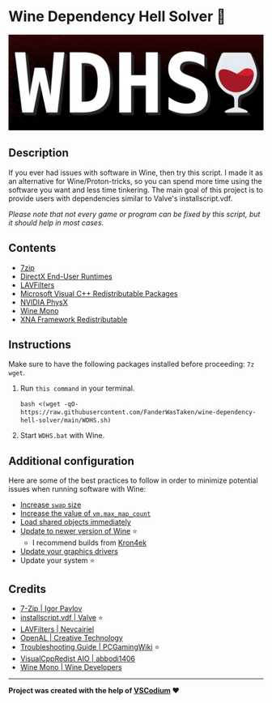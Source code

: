 # Wine Dependency Hell Solver 🍷

![logo](WDHS.png)

## Description

If you ever had issues with software in Wine, then try this script. I made it as an alternative for Wine/Proton-tricks, so you can spend more time using the software you want and less time tinkering. The main goal of this project is to provide users with dependencies similar to Valve's installscript.vdf.

*Please note that not every game or program can be fixed by this script, but it should help in most cases.*

## Contents

* [7zip](https://7-zip.org/)
* [DirectX End-User Runtimes](https://www.pcgamingwiki.com/wiki/Glossary:DirectX)
* [LAVFilters ](https://github.com/Nevcairiel/LAVFilters)
* [Microsoft Visual C++ Redistributable Packages](https://github.com/abbodi1406/vcredist)
* [NVIDIA PhysX](https://www.pcgamingwiki.com/wiki/Glossary:PhysX)
* [Wine Mono](https://gitlab.winehq.org/mono/wine-mono)
* [XNA Framework Redistributable](https://www.pcgamingwiki.com/wiki/Engine:XNA)

## Instructions

Make sure to have the following packages installed before proceeding: `7z wget`.

1. Run `this command` in your terminal.

   ```
   bash <(wget -qO- https://raw.githubusercontent.com/FanderWasTaken/wine-dependency-hell-solver/main/WDHS.sh)
   ```

2. Start `WDHS.bat` with Wine.

## Additional configuration

Here are some of the best practices to follow in order to minimize potential issues when running software with Wine:

* [Increase <code>swap</code> size](https://wiki.archlinux.org/title/Swap)
* [Increase the value of <code>vm.max\_map\_count</code>](https://wiki.archlinux.org/title/Gaming#Increase_vm.max_map_count)
* [Load shared objects immediately](https://wiki.archlinux.org/title/Gaming#Load_shared_objects_immediately_for_better_first_time_latency)
* [Update to newer version of Wine](https://github.com/DavidoTek/ProtonUp-Qt) ⭐️
  * I recommend builds from [Kron4ek](https://github.com/Kron4ek/Wine-Builds)
* [Update your graphics drivers](https://github.com/lutris/docs/blob/master/InstallingDrivers.md)
* Update your system ⭐️

## Credits

* [7-Zip | Igor Pavlov](https://7-zip.org/)
* [installscript.vdf | Valve](https://partner.steamgames.com/doc/sdk/installscripts) ⭐️
* [LAVFilters |  Nevcairiel](https://github.com/Nevcairiel/LAVFilters)
* [OpenAL | Creative Technology](https://www.openal.org/)
* [Troubleshooting Guide | PCGamingWiki](https://www.pcgamingwiki.com/wiki/Troubleshooting_guide) ⭐️
* [VisualCppRedist AIO | abbodi1406](https://github.com/abbodi1406/vcredist)
* [Wine Mono | Wine Developers](https://gitlab.winehq.org/mono/wine-mono)

***

**Project was created with the help of [VSCodium](https://vscodium.com/) ❤️**
